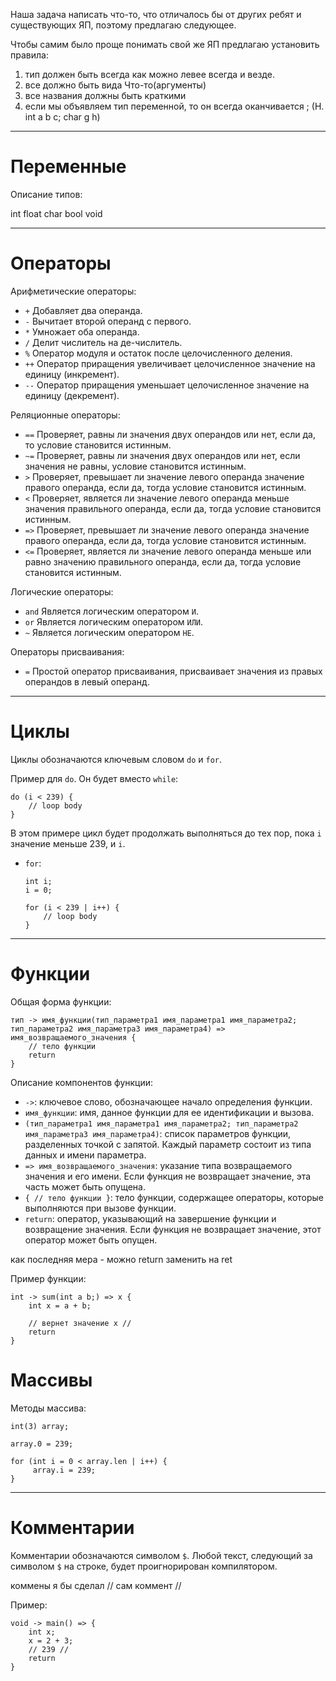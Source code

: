 Наша задача написать что-то, что отличалось бы от других ребят и существующих ЯП, поэтому предлагаю следующее.

Чтобы самим было проще понимать свой же ЯП предлагаю установить правила:
1) тип должен быть всегда как можно левее всегда и везде.
2) все должно быть вида Что-то(аргументы)
3) все названия должны быть краткими
4) если мы объявляем тип переменной, то он всегда оканчивается ; (Н. int a b c; char g h)

---

# Переменные

Описание типов:

int
float
char
bool
void

---

# Операторы

Арифметические операторы:

- `+` Добавляет два операнда.
- `-` Вычитает второй операнд с первого.
- `*` Умножает оба операнда.
- `/` Делит числитель на де-числитель.
- `%` Оператор модуля и остаток после целочисленного деления.
- `++` Оператор приращения увеличивает целочисленное значение на единицу (инкремент).
- `--` Оператор приращения уменьшает целочисленное значение на единицу (декремент).

Реляционные операторы:

- `==` Проверяет, равны ли значения двух операндов или нет, если да, то условие становится истинным.
- `~=` Проверяет, равны ли значения двух операндов или нет, если значения не равны, условие становится истинным.
- `>` Проверяет, превышает ли значение левого операнда значение правого операнда, если да, тогда условие становится истинным.
- `<` Проверяет, является ли значение левого операнда меньше значения правильного операнда, если да, тогда условие становится истинным.
- `=>` Проверяет, превышает ли значение левого операнда значение правого операнда, если да, тогда условие становится истинным.
- `<=` Проверяет, является ли значение левого операнда меньше или равно значению правильного операнда, если да, тогда условие становится истинным.

Логические операторы:

- `and` Является логическим оператором `И`.
- `or` Является логическим оператором `ИЛИ`.
- `~` Является логическим оператором `НЕ`.

Операторы присваивания:

- `=` Простой оператор присваивания, присваивает значения из правых операндов в левый операнд.

---

# Циклы

Циклы обозначаются ключевым словом `do` и `for`.
  
  Пример для `do`. Он будет вместо `while`:
  
  ```bayl
  do (i < 239) {
      // loop body
  }
  ```
  
  В этом примере цикл будет продолжать выполняться до тех пор, пока `i` значение меньше 239, и `i`.


- `for`:

  ```bayl
  int i;
  i = 0;
  
  for (i < 239 | i++) {
      // loop body
  }
  ```

---

# Функции

Общая форма функции:

```bayl
тип -> имя_функции(тип_параметра1 имя_параметра1 имя_параметра2; тип_параметра2 имя_параметра3 имя_параметра4) => имя_возвращаемого_значения {
    // тело функции
    return
}
```

Описание компонентов функции:

- `->`: ключевое слово, обозначающее начало определения функции.
- `имя_функции`: имя, данное функции для ее идентификации и вызова.
- `(тип_параметра1 имя_параметра1 имя_параметра2; тип_параметра2 имя_параметра3 имя_параметра4)`: список параметров функции, разделенных точкой с запятой. Каждый параметр состоит из типа данных и имени параметра.
- `=> имя_возвращаемого_значения`: указание типа возвращаемого значения и его имени. Если функция не возвращает значение, эта часть может быть опущена.
- `{ // тело функции }`: тело функции, содержащее операторы, которые выполняются при вызове функции.
- `return`: оператор, указывающий на завершение функции и возвращение значения. Если функция не возвращает значение, этот оператор может быть опущен.

как последняя мера - можно return заменить на ret

Пример функции:

```bayl
int -> sum(int a b;) => x {
    int x = a + b;

    // вернет значение x //
    return
}
```

# Массивы

Методы массива:

```bayl
int(3) array;

array.0 = 239;

for (int i = 0 < array.len | i++) {
     array.i = 239;
}
```

---

# Комментарии

Комментарии обозначаются символом `$`. Любой текст, следующий за символом `$` на строке, будет проигнорирован компилятором.

коммены я бы сделал // сам коммент //

Пример:

```bayl
void -> main() => {
    int x;
    x = 2 + 3;
    // 239 //
    return
}
```
